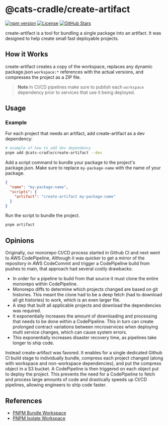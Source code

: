 # @cats-cradle/create-artifact

[![npm version](https://badge.fury.io/js/@cats-cradle%2Fcreate-artifact.svg)](https://badge.fury.io/js/@cats-cradle%2Fcreate-artifact)
[![License](https://img.shields.io/badge/License-MIT-brightgreen.svg)](LICENSE)
[![GitHub Stars](https://img.shields.io/github/stars/hxtree/galaxyops?style=social)](https://github.com/hxtree/galaxyops/stargazers)

create-artifact is a tool for bundling a single package into an artifact. It was
designed to help create small fast deployable projects.

## How it Works

create-artifact creates a copy of the workspace, replaces any dynamic
package.json `workspace:*` references with the actual versions, and compresses
the project as a ZIP file.

> **Note** In CI/CD pipelines make sure to publish each `workspace` dependency
> prior to services that use it being deployed.

## Usage

### Example

For each project that needs an artifact, add create-artifact as a dev
dependency:

```bash
# example of how to add dev dependency
pnpm add @cats-cradle/create-artifact --dev
```

Add a script command to bundle your package to the project's package.json. Make
sure to replace `my-package-name` with the name of your package.

```json
{
  "name": "my-package-name",
  "scripts": {
    "artifact": "create-artifact my-package-name"
  }
}
```

Run the script to bundle the project.

```bash
pnpm artifact
```

## Opinions

Originally, our monorepo CI/CD process started in Github CI and next went to AWS
CodePipeline, Although it was quicker to get a mirror of the repository in AWS
CodeCommit and trigger a CodePipeline build from pushes to main, that approach
had several costly drawbacks:

- In order for a pipeline to build from that source it must clone the entire
  monorepo within CodePipeline.
- Monorepo diffs to determine which projects changed are based on git histories.
  This meant the clone had to be a deep fetch (had to download all git
  histories) to work, which is an even larger file.
- A step that built all applicable projects and download the dependencies was
  required.
- It exponentially increases the amount of downloading and processing that needs
  to be done within a CodePipeline. This in turn can create prolonged contract
  variations between microservices when deploying multi service changes, which
  can cause system errors.
- This exponentially increases disaster recovery time, as pipelines take longer
  to ship code.

Instead create-artifact was favored. It enables for a single dedicated Github CI
build stage to individually bundle, compress each project changed (along with
workspace and non-workspace dependencies), and put the compress object in a S3
bucket. A CodePipeline is then triggered on each object put to deploy the
project. This prevents the need for a CodePipeline to fetch and process large
amounts of code and drastically speeds up CI/CD pipelines, allowing engineers to
ship code faster.

## References

- [PNPM Bundle Workspace](https://github.com/elyse0/pnpm-bundle-workspace-package)
- [PNPM Isolate Workspace](https://github.com/Madvinking/pnpm-isolate-workspace)
